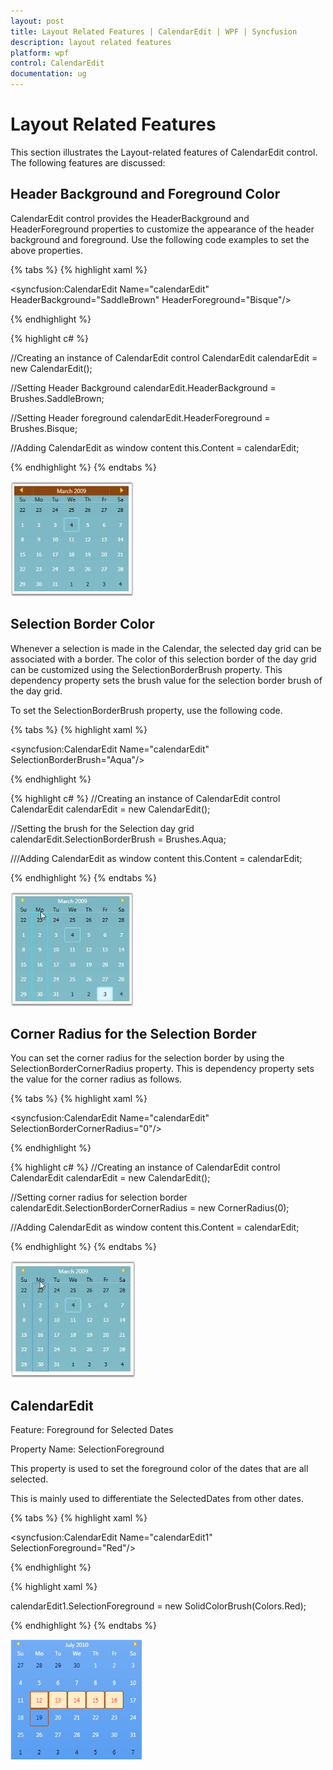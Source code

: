 ```yaml
---
layout: post
title: Layout Related Features | CalendarEdit | WPF | Syncfusion
description: layout related features
platform: wpf
control: CalendarEdit
documentation: ug
---
```


# Layout Related Features

This section illustrates the Layout-related features of CalendarEdit control. The following features are discussed:

## Header Background and Foreground Color

CalendarEdit control provides the HeaderBackground and HeaderForeground properties to customize the appearance of the header background and foreground. Use the following code examples to set the above properties.

{% tabs %}
{% highlight xaml %}


<!-- Adding calendar with header background and foreground -->
<syncfusion:CalendarEdit Name="calendarEdit" HeaderBackground="SaddleBrown" HeaderForeground="Bisque"/>

{% endhighlight %}

{% highlight c# %}


//Creating an instance of CalendarEdit control
CalendarEdit calendarEdit = new CalendarEdit();

//Setting Header Background
calendarEdit.HeaderBackground = Brushes.SaddleBrown;

//Setting Header foreground
calendarEdit.HeaderForeground = Brushes.Bisque;

//Adding CalendarEdit as window content
this.Content = calendarEdit;
  
{% endhighlight %}
{% endtabs %}

![](Layout-Related-Features_images/Layout-Related-Features_img1.jpeg)

## Selection Border Color

Whenever a selection is made in the Calendar, the selected day grid can be associated with a border. The color of this selection border of the day grid can be customized using the SelectionBorderBrush property. This dependency property sets the brush value for the selection border brush of the day grid.

To set the SelectionBorderBrush property, use the following code.

{% tabs %}
{% highlight xaml %}

<!-- Adding calendar with selection border brush -->
<syncfusion:CalendarEdit Name="calendarEdit" SelectionBorderBrush="Aqua"/>

{% endhighlight %}

{% highlight c# %}
//Creating an instance of CalendarEdit control
CalendarEdit calendarEdit = new CalendarEdit();

//Setting the brush for the Selection day grid
calendarEdit.SelectionBorderBrush = Brushes.Aqua; 

///Adding CalendarEdit as window content
this.Content = calendarEdit;

{% endhighlight %}
{% endtabs %}


![](Layout-Related-Features_images/Layout-Related-Features_img2.jpeg)





## Corner Radius for the Selection Border

You can set the corner radius for the selection border by using the SelectionBorderCornerRadius property. This is dependency property sets the value for the corner radius as follows.

{% tabs %}
{% highlight xaml %}

<!-- Adding calendar with selection border corner radius -->
<syncfusion:CalendarEdit Name="calendarEdit" SelectionBorderCornerRadius="0"/>

{% endhighlight %}

{% highlight c# %}
//Creating an instance of CalendarEdit control
CalendarEdit calendarEdit = new CalendarEdit();

//Setting corner radius for selection border
calendarEdit.SelectionBorderCornerRadius = new CornerRadius(0); 

//Adding CalendarEdit as window content
this.Content = calendarEdit; 

{% endhighlight %}
{% endtabs %}

![](Layout-Related-Features_images/Layout-Related-Features_img3.jpeg)



## CalendarEdit

Feature: Foreground for Selected Dates

Property Name: SelectionForeground

This property is used to set the foreground color of the dates that are all selected.

This is mainly used to differentiate the SelectedDates from other dates.

{% tabs %}
{% highlight xaml %}

<syncfusion:CalendarEdit Name="calendarEdit1" SelectionForeground="Red"/>

{% endhighlight %}

{% highlight xaml %}

calendarEdit1.SelectionForeground = new SolidColorBrush(Colors.Red);

{% endhighlight %}
{% endtabs %}

![](Layout-Related-Features_images/Layout-Related-Features_img4.png)


